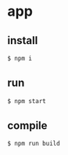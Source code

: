 # app

## install

```sh
$ npm i
```

## run

```sh
$ npm start
```

## compile

```sh
$ npm run build
```